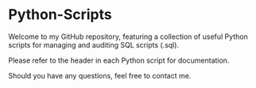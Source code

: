 # Python-Scripts

Welcome to my GitHub repository, featuring a collection of useful Python scripts for managing and auditing SQL scripts (.sql).

Please refer to the header in each Python script for documentation.

Should you have any questions, feel free to contact me.
